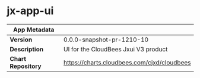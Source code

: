 # jx-app-ui

|App Metadata||
|---|---|
| **Version** | 0.0.0-snapshot-pr-1210-10 |
| **Description** | UI for the CloudBees Jxui V3 product |
| **Chart Repository** | https://charts.cloudbees.com/cjxd/cloudbees |
